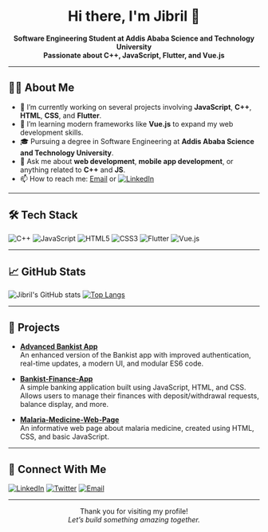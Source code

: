 <h1 align="center">Hi there, I'm Jibril 👋</h1>

<p align="center">
  <b>Software Engineering Student at Addis Ababa Science and Technology University</b><br/>
  <b>Passionate about C++, JavaScript, Flutter, and Vue.js</b>
</p>

---

## 👨‍💻 About Me

- 🔭 I’m currently working on several projects involving **JavaScript**, **C++**, **HTML**, **CSS**, and **Flutter**.
- 🌱 I’m learning modern frameworks like **Vue.js** to expand my web development skills.
- 🎓 Pursuing a degree in Software Engineering at **Addis Ababa Science and Technology University**.
- 💬 Ask me about **web development**, **mobile app development**, or anything related to **C++** and **JS**.
- 📫 How to reach me: [Email](mailto:jibrilmeygag@gmail.com) or [![LinkedIn](https://img.shields.io/badge/LinkedIn-Profile-blue?logo=linkedin)](https://www.linkedin.com/in/jibril-abdi-16bb1b319/)


---

## 🛠️ Tech Stack

![C++](https://img.shields.io/badge/-C++-00599C?logo=C%2B%2B&logoColor=white)
![JavaScript](https://img.shields.io/badge/-JavaScript-F7DF1E?logo=javascript&logoColor=black)
![HTML5](https://img.shields.io/badge/-HTML5-E34F26?logo=html5&logoColor=white)
![CSS3](https://img.shields.io/badge/-CSS3-1572B6?logo=css3)
![Flutter](https://img.shields.io/badge/-Flutter-02569B?logo=flutter)
![Vue.js](https://img.shields.io/badge/-Vue.js-4FC08D?logo=vue.js&logoColor=white)

---

## 📈 GitHub Stats

![Jibril's GitHub stats](https://github-readme-stats.vercel.app/api?username=jibrilMaygag&show_icons=true&theme=radical)
[![Top Langs](https://github-readme-stats.vercel.app/api/top-langs/?username=jibrilMaygag&layout=compact&theme=radical)](https://github.com/anuraghazra/github-readme-stats)

---

## 🚀 Projects

- **[Advanced Bankist App](https://github.com/jibrilMaygag/advanced-bankist-app)**  
  An enhanced version of the Bankist app with improved authentication, real-time updates, a modern UI, and modular ES6 code.

- **[Bankist-Finance-App](https://github.com/jibrilMaygag/bankist-app)**  
  A simple banking application built using JavaScript, HTML, and CSS. Allows users to manage their finances with deposit/withdrawal requests, balance display, and more.

- **[Malaria-Medicine-Web-Page](https://github.com/jibrilMaygag/simple_web_page)**  
  An informative web page about malaria medicine, created using HTML, CSS, and basic JavaScript.



---

## 🤝 Connect With Me
[![LinkedIn](https://img.shields.io/badge/LinkedIn-Connect-blue?logo=linkedin)](https://www.linkedin.com/in/jibril-maygag-16bb1b319/)
[![Twitter](https://img.shields.io/badge/Twitter-Follow-blue?logo=twitter)](https://x.com/JibrilMaygag)
[![Email](https://img.shields.io/badge/Email-Contact-red?logo=gmail)](mailto:jibrilmeygag@gmail.com)

---

<p align="center">
  Thank you for visiting my profile! 
  <br/>
  <i>Let’s build something amazing together.</i>
</p>
